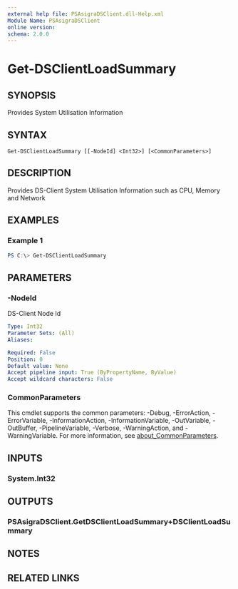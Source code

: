 ```yaml
---
external help file: PSAsigraDSClient.dll-Help.xml
Module Name: PSAsigraDSClient
online version:
schema: 2.0.0
---
```


# Get-DSClientLoadSummary

## SYNOPSIS
Provides System Utilisation Information

## SYNTAX

```
Get-DSClientLoadSummary [[-NodeId] <Int32>] [<CommonParameters>]
```

## DESCRIPTION
Provides DS-Client System Utilisation Information such as CPU, Memory and Network

## EXAMPLES

### Example 1
```powershell
PS C:\> Get-DSClientLoadSummary
```


## PARAMETERS

### -NodeId
DS-Client Node Id

```yaml
Type: Int32
Parameter Sets: (All)
Aliases:

Required: False
Position: 0
Default value: None
Accept pipeline input: True (ByPropertyName, ByValue)
Accept wildcard characters: False
```

### CommonParameters
This cmdlet supports the common parameters: -Debug, -ErrorAction, -ErrorVariable, -InformationAction, -InformationVariable, -OutVariable, -OutBuffer, -PipelineVariable, -Verbose, -WarningAction, and -WarningVariable. For more information, see [about_CommonParameters](http://go.microsoft.com/fwlink/?LinkID=113216).

## INPUTS

### System.Int32

## OUTPUTS

### PSAsigraDSClient.GetDSClientLoadSummary+DSClientLoadSummary

## NOTES

## RELATED LINKS
